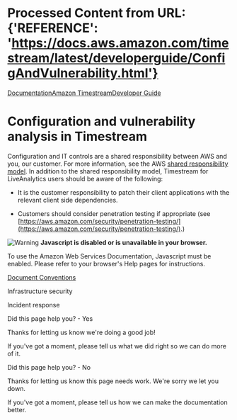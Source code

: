 # Processed Content from URL: {'REFERENCE': 'https://docs.aws.amazon.com/timestream/latest/developerguide/ConfigAndVulnerability.html'}

[](/pdfs/timestream/latest/developerguide/timestream.pdf#ConfigAndVulnerability
"Open PDF")

[Documentation](/index.html)[Amazon
Timestream](/timestream/index.html)[Developer Guide](what-is-timestream.html)

# Configuration and vulnerability analysis in Timestream

Configuration and IT controls are a shared responsibility between AWS and you,
our customer. For more information, see the AWS [shared responsibility
model](https://aws.amazon.com/compliance/shared-responsibility-model/). In
addition to the shared responsibility model, Timestream for LiveAnalytics
users should be aware of the following:

  * It is the customer responsibility to patch their client applications with the relevant client side dependencies.

  * Customers should consider penetration testing if appropriate (see [https://aws.amazon.com/security/penetration-testing/](https://aws.amazon.com/security/penetration-testing/).)

![Warning](https://d1ge0kk1l5kms0.cloudfront.net/images/G/01/webservices/console/warning.png)
**Javascript is disabled or is unavailable in your browser.**

To use the Amazon Web Services Documentation, Javascript must be enabled.
Please refer to your browser's Help pages for instructions.

[Document Conventions](/general/latest/gr/docconventions.html)

Infrastructure security

Incident response

Did this page help you? - Yes

Thanks for letting us know we're doing a good job!

If you've got a moment, please tell us what we did right so we can do more of
it.

Did this page help you? - No

Thanks for letting us know this page needs work. We're sorry we let you down.

If you've got a moment, please tell us how we can make the documentation
better.

